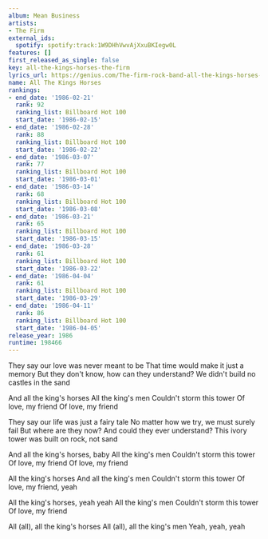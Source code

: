 ```yaml
---
album: Mean Business
artists:
- The Firm
external_ids:
  spotify: spotify:track:1W9DHhVwvAjXxuBKIegw0L
features: []
first_released_as_single: false
key: all-the-kings-horses-the-firm
lyrics_url: https://genius.com/The-firm-rock-band-all-the-kings-horses-lyrics
name: All The Kings Horses
rankings:
- end_date: '1986-02-21'
  rank: 92
  ranking_list: Billboard Hot 100
  start_date: '1986-02-15'
- end_date: '1986-02-28'
  rank: 88
  ranking_list: Billboard Hot 100
  start_date: '1986-02-22'
- end_date: '1986-03-07'
  rank: 77
  ranking_list: Billboard Hot 100
  start_date: '1986-03-01'
- end_date: '1986-03-14'
  rank: 68
  ranking_list: Billboard Hot 100
  start_date: '1986-03-08'
- end_date: '1986-03-21'
  rank: 65
  ranking_list: Billboard Hot 100
  start_date: '1986-03-15'
- end_date: '1986-03-28'
  rank: 61
  ranking_list: Billboard Hot 100
  start_date: '1986-03-22'
- end_date: '1986-04-04'
  rank: 61
  ranking_list: Billboard Hot 100
  start_date: '1986-03-29'
- end_date: '1986-04-11'
  rank: 86
  ranking_list: Billboard Hot 100
  start_date: '1986-04-05'
release_year: 1986
runtime: 198466
---
```

They say our love was never meant to be
That time would make it just a memory
But they don't know, how can they understand?
We didn't build no castles in the sand

And all the king's horses
All the king's men
Couldn't storm this tower
Of love, my friend
Of love, my friend

They say our life was just a fairy tale
No matter how we try, we must surely fail
But where are they now? And could they ever understand?
This ivory tower was built on rock, not sand

And all the king's horses, baby
All the king's men
Couldn't storm this tower
Of love, my friend
Of love, my friend

All the king's horses
And all the king's men
Couldn't storm this tower
Of love, my friend, yeah

All the king's horses, yeah yeah
All the king's men
Couldn't storm this tower
Of love, my friend

All (all), all the king's horses
All (all), all the king's men
Yeah, yeah, yeah
